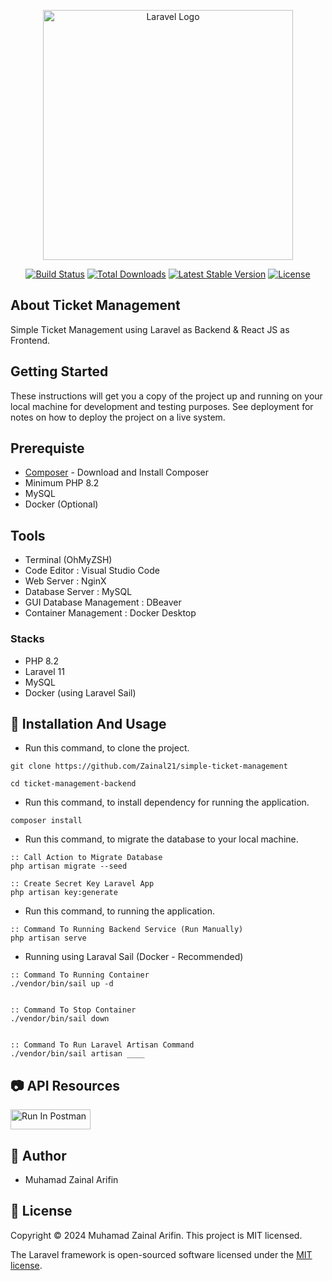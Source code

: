 <p align="center"><a href="https://laravel.com" target="_blank"><img src="https://raw.githubusercontent.com/laravel/art/master/logo-lockup/5%20SVG/2%20CMYK/1%20Full%20Color/laravel-logolockup-cmyk-red.svg" width="400" alt="Laravel Logo"></a></p>

<p align="center">
<a href="https://github.com/laravel/framework/actions"><img src="https://github.com/laravel/framework/workflows/tests/badge.svg" alt="Build Status"></a>
<a href="https://packagist.org/packages/laravel/framework"><img src="https://img.shields.io/packagist/dt/laravel/framework" alt="Total Downloads"></a>
<a href="https://packagist.org/packages/laravel/framework"><img src="https://img.shields.io/packagist/v/laravel/framework" alt="Latest Stable Version"></a>
<a href="https://packagist.org/packages/laravel/framework"><img src="https://img.shields.io/packagist/l/laravel/framework" alt="License"></a>
</p>

## About Ticket Management

Simple Ticket Management using Laravel as Backend & React JS as Frontend.

## Getting Started

These instructions will get you a copy of the project up and running on your local machine for development and testing purposes. See deployment for notes on how to deploy the project on a live system.

## Prerequiste

-   [Composer](https://getcomposer.org/) - Download and Install Composer
-   Minimum PHP 8.2
-   MySQL
-   Docker (Optional)

## Tools

-   Terminal (OhMyZSH)
-   Code Editor : Visual Studio Code
-   Web Server : NginX
-   Database Server : MySQL
-   GUI Database Management : DBeaver
-   Container Management : Docker Desktop

### Stacks

-   PHP 8.2
-   Laravel 11
-   MySQL
-   Docker (using Laravel Sail)

## 🚀 Installation And Usage

-   Run this command, to clone the project.

```
git clone https://github.com/Zainal21/simple-ticket-management

cd ticket-management-backend
```

-   Run this command, to install dependency for running the application.

```
composer install
```

-   Run this command, to migrate the database to your local machine.

```
:: Call Action to Migrate Database
php artisan migrate --seed

:: Create Secret Key Laravel App
php artisan key:generate
```

-   Run this command, to running the application.

```
:: Command To Running Backend Service (Run Manually)
php artisan serve
```

-   Running using Laraval Sail (Docker - Recommended)

```
:: Command To Running Container
./vendor/bin/sail up -d


:: Command To Stop Container
./vendor/bin/sail down


:: Command To Run Laravel Artisan Command
./vendor/bin/sail artisan ____
```

## 📷 API Resources

[<img src="https://run.pstmn.io/button.svg" alt="Run In Postman" style="width: 128px; height: 32px;">](https://app.getpostman.com/run-collection/9050639-e0b2fdd5-6de0-49c6-b25d-0c18bff8ae35?action=collection%2Ffork&source=rip_markdown&collection-url=entityId%3D9050639-e0b2fdd5-6de0-49c6-b25d-0c18bff8ae35%26entityType%3Dcollection%26workspaceId%3De965d648-ba72-4092-8e48-2ff70c7277fb)

## 👤 Author

-   Muhamad Zainal Arifin

## 📝 License

Copyright © 2024 Muhamad Zainal Arifin.
This project is MIT licensed.

The Laravel framework is open-sourced software licensed under the [MIT license](https://opensource.org/licenses/MIT).
